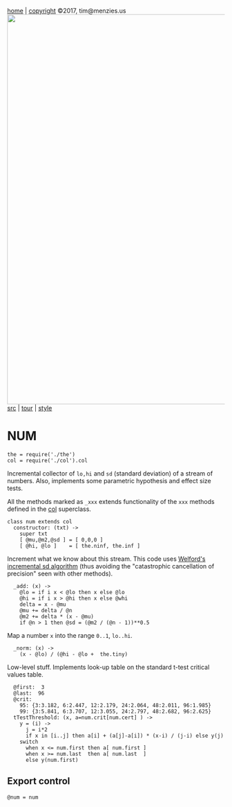 [home](http://tiny.cc/koff) |
[copyright](https://github.com/koffee/script/blob/master/LICENSE.md) &copy;2017, tim&commat;menzies.us<br>
[<img width=900 src=https://raw.githubusercontent.com/koffee/script/master/img/head.jpg>](http://tiny.cc/koffee)<br>
[src](https://github.com/koffee/script/tree/master/lib) |
[tour](https://github.com/koffee/script/blob/master/docs/TOUR.md) |
[style](https://github.com/koffee/script/blob/master/docs/STYLE.md) 

# NUM 

    the = require('./the')
    col = require('./col').col

Incremental collector of `lo,hi` and `sd` (standard deviation) of
a stream of numbers. Also, implements some parametric
hypothesis and effect size tests.

All the methods marked as `_xxx` extends functionality of the `xxx`
methods defined in the [col](col.coffee.md) superclass.

    class num extends col
      constructor: (txt) ->
        super txt
        [ @mu,@m2,@sd ] = [ 0,0,0 ]
        [ @hi, @lo ]    = [ the.ninf, the.inf ]

Increment what we know about this stream. This code uses [Welford's incremental sd
algorithm](https://en.wikipedia.org/wiki/Algorithms_for_calculating_variance#Online_algorithm)
(thus avoiding the "catastrophic cancellation of precision" seen
with other methods).

      _add: (x) ->
        @lo = if i x < @lo then x else @lo
        @hi = if i x > @hi then x else @whi
        delta = x - @mu
        @mu += delta / @n
        @m2 += delta * (x - @mu)
        if @n > 1 then @sd = (@m2 / (@n - 1))**0.5

Map a number `x` into the range `0..1`, `lo..hi`.

      _norm: (x) ->
        (x - @lo) / (@hi - @lo +  the.tiny)

Low-level stuff. Implements look-up table on the standard t-test
critical values table.

      @first:  3
      @last:  96
      @crit:
        95: {3:3.182, 6:2.447, 12:2.179, 24:2.064, 48:2.011, 96:1.985}
        99: {3:5.841, 6:3.707, 12:3.055, 24:2.797, 48:2.682, 96:2.625}
      tTestThreshold: (x, a=num.crit[num.cert] ) ->
        y = (i) ->
          j = i*2
          if x in [i..j] then a[i] + (a[j]-a[i]) * (x-i) / (j-i) else y(j)
        switch
          when x <= num.first then a[ num.first ]
          when x >= num.last  then a[ num.last  ]
          else y(num.first)

## Export control

    @num = num
